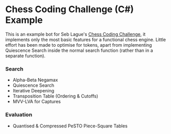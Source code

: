# Chess Coding Challenge (C#) Example

This is an example bot for Seb Lague's [Chess Coding Challenge](https://youtu.be/iScy18pVR58),
it implements only the most basic features for a functional chess engine. Little effort has
been made to optimise for tokens, apart from implementing Quiescence Search inside the normal
search function (rather than in a separate function).

### Search
- Alpha-Beta Negamax
- Quiescence Search
- Iterative Deepening
- Transposition Table (Ordering & Cutoffs)
- MVV-LVA for Captures

### Evaluation
- Quantised & Compressed PeSTO Piece-Square Tables
